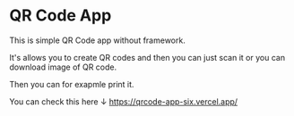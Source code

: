 # QR Code App

This is simple QR Code app without framework.

It's allows you to create QR codes and then you can just scan it or you can download image of QR code.

Then you can for exapmle print it.

You can check this here ↓
https://qrcode-app-six.vercel.app/
